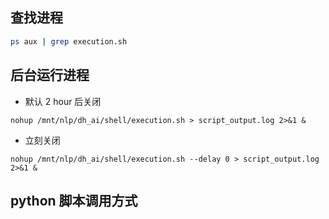 ## 查找进程

```bash
ps aux | grep execution.sh
```

## 后台运行进程
- 默认 2 hour 后关闭

```
nohup /mnt/nlp/dh_ai/shell/execution.sh > script_output.log 2>&1 &
```

- 立刻关闭


```
nohup /mnt/nlp/dh_ai/shell/execution.sh --delay 0 > script_output.log 2>&1 &
```

## python 脚本调用方式